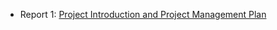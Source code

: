 - Report 1: [Project Introduction and Project Management Plan](https://docs.google.com/document/d/1rMaM_vQb2vd3jjTEpQApt0FvgCvrd19U9waDQiP5jUQ/edit?usp=sharing)